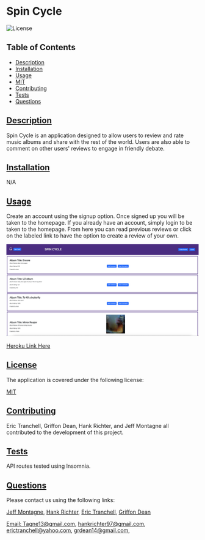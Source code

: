 # Spin Cycle

  
  ![License](https://img.shields.io/badge/License-MIT-blue.svg)
    

  ## Table of Contents

  * [Description](#description)
  * [Installation](#installation)
  * [Usage](#usage)
  * [MIT](https://choosealicense.com/licenses/MIT)
  * [Contributing](#contributing)
  * [Tests](#tests)
  * [Questions](#questions)
  
  ## [Description](#table-of-contents)

  Spin Cycle is an application designed to allow users to review and rate music albums and share with the rest of the world. Users are also able to comment on other users' reviews to engage in friendly debate. 

  ## [Installation](#table-of-contents)

  N/A
  
  ## [Usage](#table-of-contents)

  Create an account using the signup option. Once signed up you will be taken to the homepage. If you already have an account, simply login to be taken to the homepage. From here you can read previous reviews or click on the labeled link to have the option to create a review of your own. 

  ![Screenshot Here](images/Screenshot2.png)

  [Heroku Link Here](https://spin-cycle.herokuapp.com)

  ## [License](#table-of-contents)

  
    
  The application is covered under the following license:
    
    
  [MIT](https://choosealicense.com/licenses/MIT)
    
    

  ## [Contributing](#table-of-contents)

  Eric Tranchell, Griffon Dean, Hank Richter, and Jeff Montagne all contributed to the development of this project.  

  ## [Tests](#table-of-contents)

  API routes tested using Insomnia.

  ## [Questions](#table-of-contents)

  Please contact us using the following links:

  [Jeff Montagne](https://github.com/Tagne13), [Hank Richter](https://github.com/HankRichter), [Eric Tranchell](https://github.com/etranchell), [Griffon Dean](https://github.com/griffdean)

  [Email: Tagne13@gmail.com](mailto:Tagne13@gmail.com),
  [hankrichter97@gmail.com](mailto:hankrichter97@gmail.com), [erictranchell@yahoo.com](mailto:erictranchell@yahoo.com), [grdean14@gmail.com](mailto:grdean14@gmail.com),
